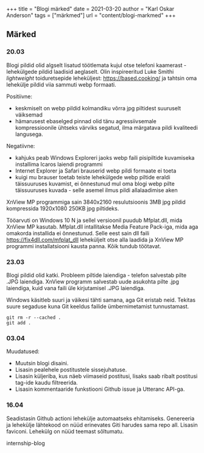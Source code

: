 +++
title = "Blogi märked"
date = 2021-03-20
author = "Karl Oskar Anderson"
tags = ["märkmed"]
url = "content/blogi-markmed"
+++
## Märked

### 20.03
Blogi pildid olid algselt lisatud töötlemata kujul otse telefoni kaamerast - lehekülgede pildid laadisid aeglaselt. Olin inspireeritud Luke Smithi *lightweight* toiduretsepide leheküljest: https://based.cooking/ ja tahtsin oma lehekülje pildid viia sammuti webp formaati. 

Positiivne:
* keskmiselt on webp pildid kolmandiku võrra jpg piltidest suuruselt väiksemad
* hämarusest ebaselged pinnad olid tänu agressiivsemale kompressioonile ühtseks värviks segatud, ilma märgatava pildi kvaliteedi langusega.

Negatiivne:
* kahjuks peab Windows Exploreri jaoks webp faili pisipiltide kuvamiseka installima Icaros laiendi programmi
* Internet Explorer ja Safari brauserid webp pildi formaate ei toeta
* kuigi mu brauser toetab teiste lehekülgede webp piltide eraldi täissuuruses kuvamist, ei õnnestunud mul oma blogi webp pilte täissuuruses kuvada - selle asemel ilmus pildi allalaadimise aken

XnView MP programmiga sain 3840x2160 resulutsioonis 3MB jpg pildid kompressida 1920x1080 250KB jpg piltideks.

Tööarvuti on Windows 10 N ja sellel versioonil puudub Mfplat.dll, mida XnView MP kasutab. Mfplat.dll intallitakse Media Feature Pack-iga, mida aga omakorda installida ei õnnestunud. Selle eest sain dll faili https://fix4dll.com/mfplat_dll leheküljelt otse alla laadida ja XnView MP programmi installatsiooni kausta panna. Kõik tundub töötavat.

### 23.03
Blogi pildid olid katki. Probleem piltide laiendiga - telefon salvestab pilte .JPG laiendiga. XnView programm salvestab uude asukohta pilte .jpg laiendiga, kuid vana faili üle kirjutamisel .JPG laiendiga.

Windows käsitleb suuri ja väikesi tähti samana, aga Git eristab neid. Tekitas suure segaduse kuna Git keeldus failide ümbernimetamist tunnustamast.

```git
git rm -r --cached .
git add .
```

### 03.04
Muudatused:
* Muutsin blogi disaini. 
* Lisasin pealehele postitustele sissejuhatuse. 
* Lisasin küljeriba, kus näeb viimaseid postitusi, lisaks saab ribalt postitusi tag-ide kaudu filtreerida. 
* Lisasin kommentaaride funkstiooni Github issue ja Utteranc API-ga.

### 16.04
Seadistasin Github actioni lehekülje automaatseks ehitamiseks. Genereeria ja lehekülje lähtekood on nüüd erinevates Giti harudes sama repo all.
Lisasin faviconi.
Lehekülg on nüüd teemast sõltumatu.

internship-blog